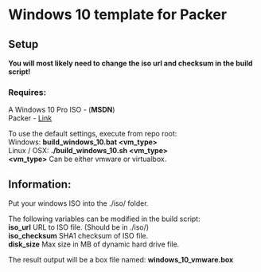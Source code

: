 # Windows 10 template for Packer

## **Setup**
**You will most likely need to change the iso url and checksum in the build script!**

### **Requires:**
A Windows 10 Pro ISO - (**MSDN**)  
Packer - [Link](https://www.packer.io/docs/installation.html)

To use the default settings, execute from repo root:  
Windows: **build_windows_10.bat <vm_type>**  
Linux / OSX: **./build_windows_10.sh <vm_type>**  
**<vm_type>** Can be either vmware or virtualbox.

## **Information:**
Put your windows ISO into the ./iso/ folder.

The following variables can be modified in the build script:  
**iso_url** URL to ISO file. (Should be in ./iso/)  
**iso_checksum** SHA1 checksum of ISO file.  
**disk_size**  Max size in MB of dynamic hard drive file.

The result output will be a box file named: **windows_10_vmware.box**